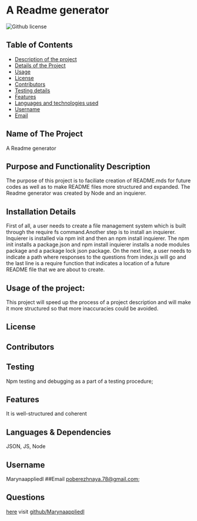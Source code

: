 # A Readme generator 
![Github license](https://img.shields.io/badge/license--blue.svg)
## Table of Contents
* [Description of the project](#description)
* [Details of the Project](#details)
* [Usage](#usage)
* [License](#license)
* [Contributors](#contributors)
* [Testing details](#test)
* [Features](#features)
* [Languages and technologies used](#languages)
* [Username](#creator)
* [Email](#email)
## Name of The Project
A Readme generator
## Purpose and Functionality Description
The purpose of this project is to faciliate creation of README.mds for future codes as well as to make README files more structured and expanded. The Readme generator was created by Node and an inquierer.
## Installation Details
First of all, a user needs to create a file management system which is built through the require fs command.Another step is to install an inquierer. Inquierer is installed via npm init and then an npm install inquierer. The npm init installs a package.json and npm install inquierer installs a node modules package and a package lock json package. On the next line, a user needs to indicate a path where responses to the questions from index.js will go and the last line is a require function that indicates a location of a future README file that we are about to create.
## Usage of the project:
This project will speed up the process of a project description and will make it more structured so that more inaccuracies could be avoided.
## License

## Contributors

## Testing
Npm testing and debugging as a part of a testing procedure;
## Features
It is well-structured and coherent
## Languages & Dependencies
JSON, JS, Node
## Username
Marynaappliedl
##Email
poberezhnaya.78@gmail.com;
## Questions
[here](mailto:poberezhnaya.78@gmail.com?subject=[GitHub]%20Dev%20Connect)
visit [github/Marynaappliedl](https://github.com/Marynaappliedl)
